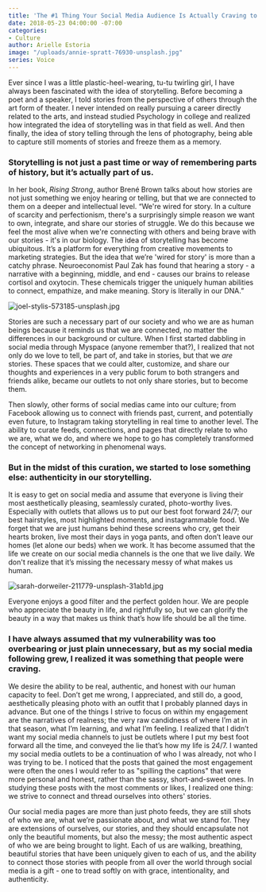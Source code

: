 ```yaml
---
title: 'The #1 Thing Your Social Media Audience Is Actually Craving to See'
date: 2018-05-23 04:00:00 -07:00
categories:
- Culture
author: Arielle Estoria
image: "/uploads/annie-spratt-76930-unsplash.jpg"
series: Voice
---
```


Ever since I was a little plastic-heel-wearing, tu-tu twirling girl, I have always been fascinated with the idea of storytelling. Before becoming a poet and a speaker, I told stories from the perspective of others through the art form of theater. I never intended on really pursuing a career directly related to the arts, and instead studied Psychology in college and realized how integrated the idea of storytelling was in that field as well. And then finally, the idea of story telling through the lens of photography, being able to capture still moments of stories and freeze them as a memory. 

### Storytelling is not just a past time or way of remembering parts of history, but it’s actually part of us. 

In her book, _Rising Strong_, author Brené Brown talks about how stories are not just something we enjoy hearing or telling, but that we are connected to them on a deeper and intellectual level. “We're wired for story. In a culture of scarcity and perfectionism, there's a surprisingly simple reason we want to own, integrate, and share our stories of struggle. We do this because we feel the most alive when we're connecting with others and being brave with our stories - it's in our biology. The idea of storytelling has become ubiquitous. It’s a platform for everything from creative movements to marketing strategies. But the idea that we’re 'wired for story' is more than a catchy phrase. Neuroeconomist Paul Zak has found that hearing a story - a narrative with a beginning, middle, and end - causes our brains to release cortisol and oxytocin. These chemicals trigger the uniquely human abilities to connect, empathize, and make meaning. Story is literally in our DNA.”

![joel-stylis-573185-unsplash.jpg](/uploads/joel-stylis-573185-unsplash.jpg)

Stories are such a necessary part of our society and who we are as human beings because it reminds us that we are connected, no matter the differences in our background or culture. When I first started dabbling in social media through Myspace (anyone remember that?), I realized that not only do we love to tell, be part of, and take in stories, but that we _are_ stories. These spaces that we could alter, customize, and share our thoughts and experiences in a very public forum to both strangers and friends alike, became our outlets to not only share stories, but to become them. 

Then slowly, other forms of social medias came into our culture; from Facebook allowing us to connect with friends past, current, and potentially even future, to Instagram taking storytelling in real time to another level. The ability to curate feeds, connections, and pages that directly relate to who we are, what we do, and where we hope to go has completely transformed the concept of networking in phenomenal ways. 

### But in the midst of this curation, we started to lose something else: authenticity in our storytelling.

It is easy to get on social media and assume that everyone is living their most aesthetically pleasing, seamlessly curated, photo-worthy lives. Especially with outlets that allows us to put our best foot forward 24/7; our best hairstyles, most highlighted moments, and instagrammable food. We forget that we are just humans behind these screens who cry, get their hearts broken, live most their days in yoga pants, and often don’t leave our homes (let alone our beds) when we work. It has become assumed that the life we create on our social media channels is the one that we live daily. We don't realize that it’s missing the necessary messy of what makes us human.

![sarah-dorweiler-211779-unsplash-31ab1d.jpg](/uploads/sarah-dorweiler-211779-unsplash-31ab1d.jpg)

Everyone enjoys a good filter and the perfect golden hour. We are people who appreciate the beauty in life, and rightfully so, but we can glorify the beauty in a way that makes us think that’s how life should be all the time. 

### I have always assumed that my vulnerability was too overbearing or just plain unnecessary, but as my social media following grew, I realized it was something that people were craving. 

We desire the ability to be real, authentic, and honest with our human capacity to feel. Don’t get me wrong, I appreciated, and still do, a good, aesthetically pleasing photo with an outfit that I probably planned days in advance. But one of the things I strive to focus on within my engagement are the narratives of realness; the very raw candidness of where I’m at in that season, what I’m learning, and what I’m feeling. I realized that I didn’t want my social media channels to just be outlets where I put my best foot forward all the time, and conveyed the lie that’s how my life is 24/7. I wanted my social media outlets to be a continuation of who I was already, not who I was trying to be. I noticed that the posts that gained the most engagement were often the ones I would refer to as "spilling  the captions" that were more personal and honest, rather than the sassy, short-and-sweet ones. In studying these posts with the most comments or likes, I realized one thing: we strive to connect and thread ourselves into others' stories.

Our social media pages are more than just photo feeds, they are still shots of who we are, what we’re passionate about, and what we stand for. They are extensions of ourselves, our stories, and they should encapsulate not only the beautiful moments, but also the messy; the most authentic aspect of who we are being brought to light. Each of us are walking, breathing, beautiful stories that have been uniquely given to each of us, and the ability to connect those stories with people from all over the world through social media is a gift - one to tread softly on with grace, intentionality, and authenticity. 